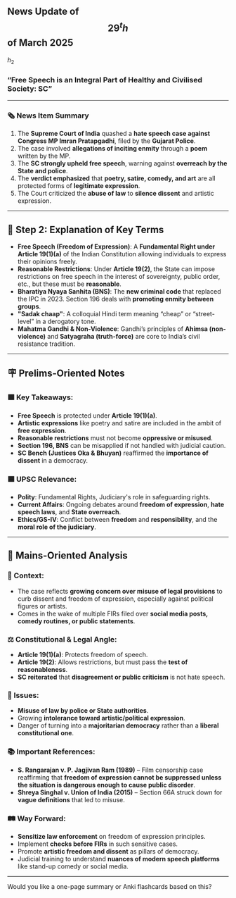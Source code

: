 ## News Update of $$29^th$$ of March 2025 

$h_2$

### **“Free Speech is an Integral Part of Healthy and Civilised Society: SC”**

---

### **🗞 News Item Summary**
1. The **Supreme Court of India** quashed a **hate speech case against Congress MP Imran Pratapgadhi**, filed by the **Gujarat Police**.
2. The case involved **allegations of inciting enmity** through a **poem** written by the MP.
3. The **SC strongly upheld free speech**, warning against **overreach by the State and police**.
4. The **verdict emphasized** that **poetry, satire, comedy, and art** are all protected forms of **legitimate expression**.
5. The Court criticized the **abuse of law** to **silence dissent** and artistic expression.

---

## 🧩 Step 2: Explanation of Key Terms

- **Free Speech (Freedom of Expression)**: A **Fundamental Right under Article 19(1)(a)** of the Indian Constitution allowing individuals to express their opinions freely.
- **Reasonable Restrictions**: Under **Article 19(2)**, the State can impose restrictions on free speech in the interest of sovereignty, public order, etc., but these must be **reasonable**.
- **Bharatiya Nyaya Sanhita (BNS)**: The **new criminal code** that replaced the IPC in 2023. Section 196 deals with **promoting enmity between groups**.
- **"Sadak chaap"**: A colloquial Hindi term meaning “cheap” or “street-level” in a derogatory tone.
- **Mahatma Gandhi & Non-Violence**: Gandhi’s principles of **Ahimsa (non-violence)** and **Satyagraha (truth-force)** are core to India’s civil resistance tradition.

---

## 🪧 Prelims-Oriented Notes

### 🟩 Key Takeaways:
- **Free Speech** is protected under **Article 19(1)(a)**.
- **Artistic expressions** like poetry and satire are included in the ambit of **free expression**.
- **Reasonable restrictions** must not become **oppressive or misused**.
- **Section 196, BNS** can be misapplied if not handled with judicial caution.
- **SC Bench (Justices Oka & Bhuyan)** reaffirmed the **importance of dissent** in a democracy.

### 🟦 UPSC Relevance:
- **Polity**: Fundamental Rights, Judiciary's role in safeguarding rights.
- **Current Affairs**: Ongoing debates around **freedom of expression**, **hate speech laws**, and **State overreach**.
- **Ethics/GS-IV**: Conflict between **freedom** and **responsibility**, and the **moral role of the judiciary**.

---

## 🧠 Mains-Oriented Analysis

### 📜 Context:
- The case reflects **growing concern over misuse of legal provisions** to curb dissent and freedom of expression, especially against political figures or artists.
- Comes in the wake of multiple FIRs filed over **social media posts, comedy routines, or public statements**.

### ⚖️ Constitutional & Legal Angle:
- **Article 19(1)(a)**: Protects freedom of speech.
- **Article 19(2)**: Allows restrictions, but must pass the **test of reasonableness**.
- **SC reiterated** that **disagreement or public criticism** is not hate speech.

### 🧩 Issues:
- **Misuse of law by police or State authorities**.
- Growing **intolerance toward artistic/political expression**.
- Danger of turning into a **majoritarian democracy** rather than a **liberal constitutional one**.

### 📚 Important References:
- **S. Rangarajan v. P. Jagjivan Ram (1989)** – Film censorship case reaffirming that **freedom of expression cannot be suppressed unless the situation is dangerous enough to cause public disorder**.
- **Shreya Singhal v. Union of India (2015)** – Section 66A struck down for **vague definitions** that led to misuse.

### 🛤 Way Forward:
- **Sensitize law enforcement** on freedom of expression principles.
- Implement **checks before FIRs** in such sensitive cases.
- Promote **artistic freedom and dissent** as pillars of democracy.
- Judicial training to understand **nuances of modern speech platforms** like stand-up comedy or social media.

---

Would you like a one-page summary or Anki flashcards based on this?